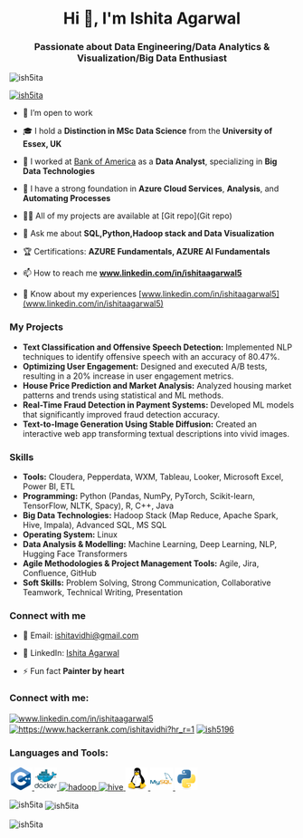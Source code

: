 <h1 align="center">Hi 👋, I'm Ishita Agarwal</h1>
<h3 align="center">Passionate about Data Engineering/Data Analytics & Visualization/Big Data Enthusiast</h3>

<p align="left"> <img src="https://komarev.com/ghpvc/?username=ish5ita&label=Profile%20views&color=0e75b6&style=flat" alt="ish5ita" /> </p>

<p align="left"> <a href="https://github.com/ryo-ma/github-profile-trophy"><img src="https://github-profile-trophy.vercel.app/?username=ish5ita" alt="ish5ita" /></a> </p>


- 🔭 I’m open to work
  
- 🎓 I hold a **Distinction in MSc Data Science** from the **University of Essex, UK**

- 👯 I worked at [Bank of America](https://www.bankofamerica.com/) as a **Data Analyst**, specializing in **Big Data Technologies**

- 🧠 I have a strong foundation in **Azure Cloud Services**, **Analysis**, and **Automating Processes**

- 👨‍💻 All of my projects are available at [Git repo](Git repo)

- 💬 Ask me about **SQL,Python,Hadoop stack and Data Visualization**
  
- 🏆 Certifications: **AZURE Fundamentals, AZURE AI Fundamentals**

- 📫 How to reach me **www.linkedin.com/in/ishitaagarwal5**

- 📄 Know about my experiences [www.linkedin.com/in/ishitaagarwal5](www.linkedin.com/in/ishitaagarwal5)

### My Projects
- **Text Classification and Offensive Speech Detection:** Implemented NLP techniques to identify offensive speech with an accuracy of 80.47%.
- **Optimizing User Engagement:** Designed and executed A/B tests, resulting in a 20% increase in user engagement metrics.
- **House Price Prediction and Market Analysis:** Analyzed housing market patterns and trends using statistical and ML methods.
- **Real-Time Fraud Detection in Payment Systems:** Developed ML models that significantly improved fraud detection accuracy.
- **Text-to-Image Generation Using Stable Diffusion:** Created an interactive web app transforming textual descriptions into vivid images.

### Skills
- **Tools:** Cloudera, Pepperdata, WXM, Tableau, Looker, Microsoft Excel, Power BI, ETL
- **Programming:** Python (Pandas, NumPy, PyTorch, Scikit-learn, TensorFlow, NLTK, Spacy), R, C++, Java
- **Big Data Technologies:** Hadoop Stack (Map Reduce, Apache Spark, Hive, Impala), Advanced SQL, MS SQL
- **Operating System:** Linux
- **Data Analysis & Modelling:** Machine Learning, Deep Learning, NLP, Hugging Face Transformers
- **Agile Methodologies & Project Management Tools:** Agile, Jira, Confluence, GitHub
- **Soft Skills:** Problem Solving, Strong Communication, Collaborative Teamwork, Technical Writing, Presentation

### Connect with me
- 📧 Email: [ishitavidhi@gmail.com](mailto:ishitavidhi@gmail.com)
- 💼 LinkedIn: [Ishita Agarwal](https://www.linkedin.com/in/ishita-agarwal/)

- ⚡ Fun fact **Painter by heart**

<h3 align="left">Connect with me:</h3>
<p align="left">
<a href="https://linkedin.com/in/www.linkedin.com/in/ishitaagarwal5" target="blank"><img align="center" src="https://raw.githubusercontent.com/rahuldkjain/github-profile-readme-generator/master/src/images/icons/Social/linked-in-alt.svg" alt="www.linkedin.com/in/ishitaagarwal5" height="30" width="40" /></a>
<a href="https://www.hackerrank.com/https://www.hackerrank.com/ishitavidhi?hr_r=1" target="blank"><img align="center" src="https://raw.githubusercontent.com/rahuldkjain/github-profile-readme-generator/master/src/images/icons/Social/hackerrank.svg" alt="https://www.hackerrank.com/ishitavidhi?hr_r=1" height="30" width="40" /></a>
<a href="https://www.leetcode.com/ish5196" target="blank"><img align="center" src="https://raw.githubusercontent.com/rahuldkjain/github-profile-readme-generator/master/src/images/icons/Social/leet-code.svg" alt="ish5196" height="30" width="40" /></a>
</p>

<h3 align="left">Languages and Tools:</h3>
<p align="left"> <a href="https://www.w3schools.com/cpp/" target="_blank" rel="noreferrer"> <img src="https://raw.githubusercontent.com/devicons/devicon/master/icons/cplusplus/cplusplus-original.svg" alt="cplusplus" width="40" height="40"/> </a> <a href="https://www.docker.com/" target="_blank" rel="noreferrer"> <img src="https://raw.githubusercontent.com/devicons/devicon/master/icons/docker/docker-original-wordmark.svg" alt="docker" width="40" height="40"/> </a> <a href="https://hadoop.apache.org/" target="_blank" rel="noreferrer"> <img src="https://www.vectorlogo.zone/logos/apache_hadoop/apache_hadoop-icon.svg" alt="hadoop" width="40" height="40"/> </a> <a href="https://hive.apache.org/" target="_blank" rel="noreferrer"> <img src="https://www.vectorlogo.zone/logos/apache_hive/apache_hive-icon.svg" alt="hive" width="40" height="40"/> </a> <a href="https://www.linux.org/" target="_blank" rel="noreferrer"> <img src="https://raw.githubusercontent.com/devicons/devicon/master/icons/linux/linux-original.svg" alt="linux" width="40" height="40"/> </a> <a href="https://www.mysql.com/" target="_blank" rel="noreferrer"> <img src="https://raw.githubusercontent.com/devicons/devicon/master/icons/mysql/mysql-original-wordmark.svg" alt="mysql" width="40" height="40"/> </a> <a href="https://www.python.org" target="_blank" rel="noreferrer"> <img src="https://raw.githubusercontent.com/devicons/devicon/master/icons/python/python-original.svg" alt="python" width="40" height="40"/> </a> </p>

<p><img align="left" src="https://github-readme-stats.vercel.app/api/top-langs?username=ish5ita&show_icons=true&locale=en&layout=compact" alt="ish5ita" /></p>

<p>&nbsp;<img align="center" src="https://github-readme-stats.vercel.app/api?username=ish5ita&show_icons=true&locale=en" alt="ish5ita" /></p>

<p><img align="center" src="https://github-readme-streak-stats.herokuapp.com/?user=ish5ita&" alt="ish5ita" /></p>

